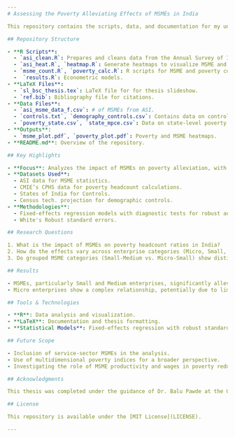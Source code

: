 ```yaml
---
# Assessing the Poverty Alleviating Effects of MSMEs in India

This repository contains the scripts, data, and documentation for my undergraduate thesis, which investigates the role of Micro, Small, and Medium Enterprises (MSMEs) in alleviating poverty across Indian states. The research employs econometric methods to analyze the relationship between MSME growth and poverty reduction.

## Repository Structure

- **R Scripts**:
  - `asi_clean.R`: Prepares and cleans data from the Annual Survey of Industries (ASI).
  - `asi_heat.R`, `heatmap.R`: Generate heatmaps to visualize MSME and poverty metrics.
  - `msme_count.R`, `poverty_calc.R`: R scripts for MSME and poverty computation.
  -  `results.R`: Econometric models.
- **LaTeX Files**:
  - `sl_bsc_thesis.tex`: LaTeX file for for thesis slideshow.
  - `ref.bib`: Bibliography file for citations.
- **Data Files**:
  - `asi_msme_data_f.csv`: # of MSMEs from ASI.
  - `controls.txt`, `demography_controls.csv`: Contains data on control variables.
  - `poverty_state.csv`, `state_mpce.csv`: Data on state-level poverty metrics.
- **Outputs**:
  - `msme_plot.pdf`, `poverty_plot.pdf`: Poverty and MSME heatmaps.
- **README.md**: Overview of the repository.

## Key Highlights

- **Focus**: Analyzes the impact of MSMEs on poverty alleviation, with an emphasis on differences between Micro, Small, and Medium enterprises.
- **Datasets Used**:
  - ASI data for MSME statistics.
  - CMIE’s CPHS data for poverty headcount calculations.
  - States of India for Controls.
  - Census tech. projection for demographic controls.
- **Methodologies**:
  - Fixed-effects regression models with diagnostic tests for robust analysis.
  - White's Robust standard errors.

## Research Questions

1. What is the impact of MSMEs on poverty headcount ratios in India?
2. How do the effects vary across enterprise categories (Micro, Small, Medium)?
3. Do grouped MSME categories (Small-Medium vs. Micro-Small) show distinct patterns?

## Results

- MSMEs, particularly Small and Medium enterprises, significantly alleviate poverty.
- Micro enterprises show a complex relationship, potentially due to limited resources and productivity.

## Tools & Technologies

- **R**: Data analysis and visualization.
- **LaTeX**: Documentation and thesis formatting.
- **Statistical Models**: Fixed-effects regression with robust standard errors.

## Future Scope

- Inclusion of service-sector MSMEs in the analysis.
- Use of multidimensional poverty indices for a broader perspective.
- Investigating the role of MSME productivity and wages in poverty reduction.

## Acknowledgments

This thesis was completed under the guidance of Dr. Balu Pawde at the Gokhale Institute of Politics and Economics. I am grateful for their support and mentorship throughout this research.

## License

This repository is available under the [MIT License](LICENSE).

---
```

